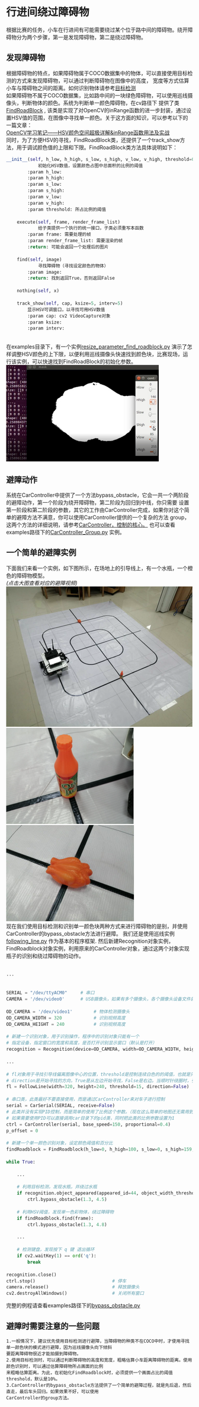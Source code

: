 # 行进间绕过障碍物
根据比赛的任务，小车在行进间有可能需要绕过某个位于路中间的障碍物。绕开障碍物分为两个步骤，第一是发现障碍物，第二是绕过障碍物。
## 发现障碍物
根据障碍物的特点，如果障碍物属于COCO数据集中的物体，可以直接使用目标检测的方式来发现障碍物，可以通过判断障碍物在图像中的高度，
宽度等方式估算小车与障碍物之间的距离。如何识别物体请参考[目标检测](https://github.com/lonerlin/SelfDrivingCVCar/blob/testing/Tutorial/object_detection.md)  
如果障碍物不属于COCO数据集，比如路中间的一块绿色障碍物，可以使用巡线摄像头，判断物体的颜色。系统为判断单一颜色障碍物，在cv路径下
提供了类 [FindRoadBlock](https://github.com/lonerlin/SelfDrivingCVCar/blob/testing/jetson/cv/find_roadblock.py) ,
该类是实现了对OpenCV的inRange函数的进一步封装，通过设置HSV值的范围，在图像中寻找单一颜色。关于这方面的知识，可以参考以下的一篇文章：   
[OpenCV学习笔记——HSV颜色空间超极详解&inRange函数用法及实战](https://blog.csdn.net/ColdWindHA/article/details/82080176?utm_medium=distribute.pc_relevant_t0.none-task-blog-BlogCommendFromMachineLearnPai2-1.channel_param&depth_1-utm_source=distribute.pc_relevant_t0.none-task-blog-BlogCommendFromMachineLearnPai2-1.channel_param)   
同时，为了方便HSV的寻找，FindRoadBlock类，还提供了一个track_show方法，用于调试颜色值的上限和下限。FindRoadBlock类方法具体说明如下：   

```python
__init__(self, h_low, h_high, s_low, s_high, v_low, v_high, threshold=0.1)
            初始化HSV数值，设置颜色占图中总面积的比例的阈值
        :param h_low:
        :param h_high:
        :param s_low:
        :param s_high:
        :param v_low:
        :param v_high:
        :param threshold: 所占比例的阈值
    
    execute(self, frame, render_frame_list)
            给子类提供一个执行的统一接口，子类必须重写本函数
        :param frame: 需要处理的帧
        :param render_frame_list: 需要渲染的帧
        :return: 可能会返回一个处理后的图片
    
    find(self, image)
            寻找障碍物（寻找设定颜色的物体）
        :param image:
        :return: 找到返回True，否则返回False
    
    nothing(self, x)
    
    track_show(self, cap, ksize=5, interv=5)
        显示HSV可调窗口，以寻找可用HSV数值
        :param cap: cv2 VideoCapture对象
        :param ksize:
        :param interv:
    

```
在examples目录下，有一个实例[resize_parameter_find_roadblock.py](https://github.com/lonerlin/SelfDrivingCVCar/blob/testing/jetson/examples/resize_parameter_find_roadblock.py)
演示了怎样调整HSV颜色的上下限，以便利用巡线摄像头快速找到颜色块，比赛现场，运行该实例，可以快速找到FindRoadBlock的初始化参数。   
[![ob_resize](https://github.com/lonerlin/SelfDrivingCVCar/blob/testing/Tutorial/pic/ob_resize.png)](https://www.bilibili.com/video/BV14f4y197KU) 


## 避障动作
系统在CarController中提供了一个方法bypass_obstacle，它会一共一个两阶段的避障动作，第一个阶段为绕开障碍物，第二阶段为回归到中线，你只需要
设置第一阶段和第二阶段的参数，其它的工作由CarController完成，如果你对这个简单的避障方法不满意，你可以使用CarController提供的一个复杂的方法
group，这两个方法的详细说明，请参考[CarController，控制的核心。](https://github.com/lonerlin/SelfDrivingCVCar/blob/testing/Tutorial/car_controller.md)
也可以查看examples路径下的[CarController_Group.py](https://github.com/lonerlin/SelfDrivingCVCar/blob/testing/jetson/examples/CarController_Group.py) 实例。
## 一个简单的避障实例
下面我们来看一个实例，如下图所示，在场地上的引导线上，有一个水瓶，一个橙色的障碍物模型。    
*(点击大图查看对应的避障视频)*
[![ob_main](https://github.com/lonerlin/SelfDrivingCVCar/blob/testing/Tutorial/pic/ob_main.png)](https://www.bilibili.com/video/bv1Ft4y1Q72N)    
![ob_bottle](https://github.com/lonerlin/SelfDrivingCVCar/blob/testing/Tutorial/pic/ob_bottle.png)
![ob_orange](https://github.com/lonerlin/SelfDrivingCVCar/blob/testing/Tutorial/pic/ob_orange.jpg)  
现在我们使用目标检测和识别单一颜色块两种方式来进行障碍物的是别，并使用CarController的bypass_obstacle方法进行避障。
我们还是使用巡线实例 [following_line.py](https://github.com/lonerlin/SelfDrivingCVCar/blob/testing/jetson/examples/following_line.py) 作为基本的程序框架.
然后新建Recognition对象实例，FindRoadblock对象实例，利用原来的CarController对象，通过这两个对象实现瓶子的识别和绕过障碍物的动作。

```python

...


SERIAL = "/dev/ttyACM0"     # 串口
CAMERA = '/dev/video0'      # USB摄像头，如果有多个摄像头，各个摄像头设备文件就是video0，video1,video2等等

OD_CAMERA = '/dev/video1'        # 物体检测摄像头
OD_CAMERA_WIDTH = 320            # 识别视频高度
OD_CAMERA_HEIGHT = 240           # 识别视频高度

# 新建一个识别对象，用于识别操作，程序中的识别对象只能有一个
# 指定设备，指定窗口的宽度和高度，是否打开识别显示窗口（默认是打开）
recognition = Recognition(device=OD_CAMERA, width=OD_CAMERA_WIDTH, height=OD_CAMERA_HEIGHT, display_window=True)

...

# fl对象用于寻找引导线偏离图像中心的位置，threshold是控制连续白色的的阈值，也就是只有连续多少个白色像素点才认为已经找到引导线
# direction是开始寻找的方向，True是从左边开始寻找，False是右边。当顺时针绕圈时，引导线大概率出现在右边，所以可以选择False。
fl = FollowLine(width=320, height=240, threshold=15, direction=False)

# 串口类，此类最好不要直接使用，而是通过CarController来对车子进行控制
serial = CarSerial(SERIAL, receive=False)
# 此类并没有实现PID控制，而是简单的使用了比例这个参数。（现在这么简单的地图还无需用到PID）
# 如果需要使用PID可以直接调用car目录下的pid类，同时把此类的比例参数设置为1
ctrl = CarController(serial, base_speed=150, proportional=0.4)
p_offset = 0

# 新建一个单一颜色识别对象，设定颜色阈值和百分比
findRoadblock = FindRoadblock(h_low=0, h_high=100, s_low=0, s_high=159, v_low=80, v_high=255, threshold=0.2)

while True:
    
    ...

    # 利用目标检测，发现水瓶，并绕过水瓶
    if recognition.object_appeared(appeared_id=44, object_width_threshold=40):
        ctrl.bypass_obstacle(1.3, 4.5)

    # 利用HSV阈值，发现单一色彩物体，绕过障碍物
    if findRoadblock.find(frame):
        ctrl.bypass_obstacle(1.3, 4.8)

    ...

    # 检测键盘，发现按下 q 键 退出循环
    if cv2.waitKey(1) == ord('q'):
        break

recognition.close()
ctrl.stop()                             # 停车
camera.release()                        # 释放摄像头
cv2.destroyAllWindows()                 # 关闭所有窗口
```
完整的例程请查看examples路径下的[bypass_obstacle.py](https://github.com/lonerlin/SelfDrivingCVCar/blob/testing/jetson/examples/bypass_obstacle.py)

## 避障时需要注意的一些问题

    1.一般情况下，建议优先使用目标检测进行避障，当障碍物的种类不在COCO中时，才使用寻找单一颜色块的模式进行避障，因为巡线摄像头向下倾斜
    要距离障碍物很近才能拍摄到障碍物。
    2.使用目标检测时，可以通过判断障碍物的高度和宽度，粗略估算小车距离障碍物的距离。使用颜色识别时，可以通过估算障碍物所占画面的比例
    来粗略估算距离。为此，在初始化FindRoadblock时，必须提供一个画面占比的阈值threshold，默认是10%。
    3.CarController的bypass_obstacle方法提供了一个简单的避障过程，就是先后退，然后直走，最后车头回归。如果效果不好，可以使用
    CarController的group方法。   
 